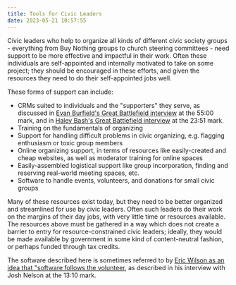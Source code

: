 ```yaml
---
title: Tools for Civic Leaders
date: 2023-05-21 10:57:55
---
```


Civic leaders who help to organize all kinds of different civic society groups - everything from Buy Nothing groups to church steering committees - need support to be more effective and impactful in their work. Often these individuals are self-appointed and internally motivated to take on some project; they should be encouraged in these efforts, and given the resources they need to do their self-appointed jobs well.

These forms of support can include:

* CRMs suited to individuals and the "supporters" they serve, as discussed in [Evan Burfield's Great Battlefield interview](https://www.resistancedashboard.com/node/1031) at the 55:00 mark, and in [Haley Bash's Great Battlefield interview](https://www.resistancedashboard.com/node/1112) at the 23:51 mark.
* Training on the fundamentals of organizing
* Support for handling difficult problems in civic organizing, e.g. flagging enthusiasm or toxic group members
* Online organizing support, in terms of resources like easily-created and cheap websites, as well as moderator training for online spaces
* Easily-assembled logistical support like group incorporation, finding and reserving real-world meeting spaces, etc.
* Software to handle events, volunteers, and donations for small civic groups

Many of these resources exist today, but they need to be better organized and streamlined for use by civic leaders. Often such leaders do their work on the margins of their day jobs, with very little time or resources available. The resources above must be gathered in a way which does not create a barrier to entry for resource-constrained civic leaders; ideally, they would be made available by government in some kind of content-neutral fashion, or perhaps funded through tax credits.

The software described here is sometimes referred to by [Eric Wilson as an idea that "software follows the volunteer](https://podcast.startupcaucus.com/1833138/11775066-what-voters-think-about-fundraising-emails-josh-nelson-civic-shout), as described in his interview with Josh Nelson at the 13:10 mark.